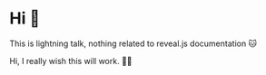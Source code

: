 # Hi 👋

This is lightning talk, nothing related to reveal.js documentation 🐱

Hi, I really wish this will work. 🙏🏻
